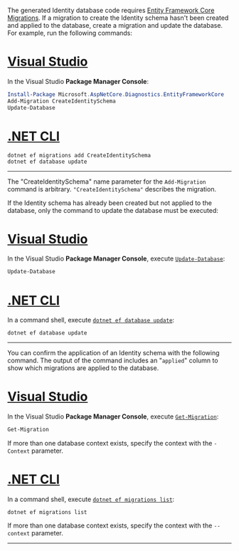 The generated Identity database code requires [Entity Framework Core Migrations](/ef/core/managing-schemas/migrations/). If a migration to create the Identity schema hasn't been created and applied to the database, create a migration and update the database. For example, run the following commands:

# [Visual Studio](#tab/visual-studio)

In the Visual Studio **Package Manager Console**:

```PowerShell
Install-Package Microsoft.AspNetCore.Diagnostics.EntityFrameworkCore
Add-Migration CreateIdentitySchema
Update-Database
```

# [.NET CLI](#tab/net-cli)

```dotnetcli
dotnet ef migrations add CreateIdentitySchema
dotnet ef database update
```

---

The "CreateIdentitySchema" name parameter for the `Add-Migration` command is arbitrary. `"CreateIdentitySchema"` describes the migration.

If the Identity schema has already been created but not applied to the database, only the command to update the database must be executed:

# [Visual Studio](#tab/visual-studio)

In the Visual Studio **Package Manager Console**, execute [`Update-Database`](/ef/core/managing-schemas/migrations/applying?tabs=vs#command-line-tools):

```PowerShell
Update-Database
```

# [.NET CLI](#tab/net-cli)

In a command shell, execute [`dotnet ef database update`](/ef/core/managing-schemas/migrations/applying?tabs=dotnet-core-cli#command-line-tools):

```dotnetcli
dotnet ef database update
```

---

You can confirm the application of an Identity schema with the following command. The output of the command includes an "`applied`" column to show which migrations are applied to the database.

# [Visual Studio](#tab/visual-studio)

In the Visual Studio **Package Manager Console**, execute [`Get-Migration`](/ef/core/managing-schemas/migrations/managing?tabs=vs#listing-migrations):

```PowerShell
Get-Migration
```

If more than one database context exists, specify the context with the `-Context` parameter.

# [.NET CLI](#tab/net-cli)

In a command shell, execute [`dotnet ef migrations list`](/ef/core/managing-schemas/migrations/managing?tabs=dotnet-core-cli#listing-migrations):

```dotnetcli
dotnet ef migrations list
```

If more than one database context exists, specify the context with the `--context` parameter.

---
